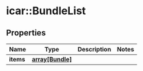 # icar::BundleList


## Properties

Name | Type | Description | Notes
------------ | ------------- | ------------- | -------------
**items** | [**array[Bundle]**](Bundle.md) |  | 


